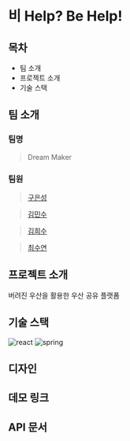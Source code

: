 # 비 Help? Be Help!



## 목차
- 팀 소개
- 프로젝트 소개
- 기술 스택


## 팀 소개
### 팀명

> Dream Maker


### 팀원
> [구은성](https://github.com/Koo-EunSung)

> [김민수](https://github.com/K-Minsu)

> [김희수](https://github.com/huisuu)

> [최수연](https://github.com/l-suyeon-l)

## 프로젝트 소개
버려진 우산을 활용한 우산 공유 플랫폼

## 기술 스택
![react](https://img.shields.io/badge/React-20232A?style=for-the-badge&logo=react&logoColor=61DAFB)
![spring](https://img.shields.io/badge/Spring-6DB33F?style=for-the-badge&logo=spring&logoColor=white)


## 디자인


## 데모 링크


## API 문서


